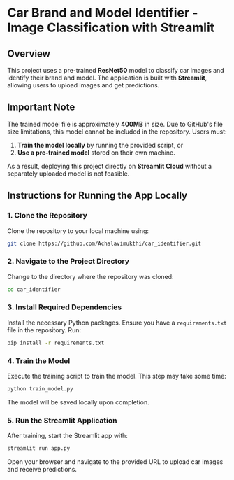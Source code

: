 
# Car Brand and Model Identifier - Image Classification with Streamlit

## Overview
This project uses a pre-trained **ResNet50** model to classify car images and identify their brand and model. The application is built with **Streamlit**, allowing users to upload images and get predictions.

## Important Note
The trained model file is approximately **400MB** in size. Due to GitHub's file size limitations, this model cannot be included in the repository. Users must:
1. **Train the model locally** by running the provided script, or
2. **Use a pre-trained model** stored on their own machine.

As a result, deploying this project directly on **Streamlit Cloud** without a separately uploaded model is not feasible.

## Instructions for Running the App Locally

### 1. Clone the Repository
Clone the repository to your local machine using:
```bash
git clone https://github.com/Achalavimukthi/car_identifier.git
```

### 2. Navigate to the Project Directory
Change to the directory where the repository was cloned:
```bash
cd car_identifier
```

### 3. Install Required Dependencies
Install the necessary Python packages. Ensure you have a `requirements.txt` file in the repository. Run:
```bash
pip install -r requirements.txt
```

### 4. Train the Model
Execute the training script to train the model. This step may take some time:
```bash
python train_model.py
```
The model will be saved locally upon completion.

### 5. Run the Streamlit Application
After training, start the Streamlit app with:
```bash
streamlit run app.py
```
Open your browser and navigate to the provided URL to upload car images and receive predictions.

